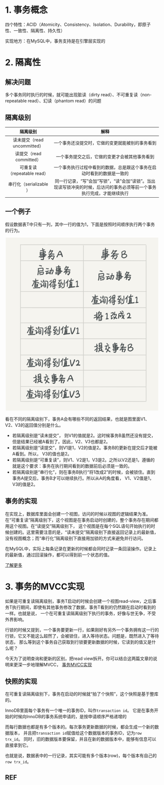 # 1. 事务概念
四个特性：ACID（Atomicity、Consistency、Isolation、Durability，即原子性、一致性、隔离性、持久性）

实现地方：在MySQL中，事务支持是在引擎层实现的

# 2. 隔离性
## 解决问题
多个事务同时执行的时候，就可能出现脏读（dirty read）、不可重复读（non-repeatable read）、幻读（phantom read）的问题

## 隔离级别

|           隔离级别           |            解释            |
|:------------------------:|:------------------------:| 
| 读未提交（read uncommitted）   | 一个事务还没提交时，它做的变更就能被别的事务看到 |
|           读提交（read committed）            |             一个事务提交之后，它做的变更才会被其他事务看到             |
|           可重复读（repeatable read）            |           一个事务执行过程中看到的数据，总是跟这个事务在启动时看到的数据是一致的           |
|           串行化（serializable ）            |           同一行记录，“写”会加“写锁”，“读”会加“读锁”。当出现读写锁冲突的时候，后访问的事务必须等前一个事务执行完成，才能继续执行            |

## 一个例子

假设数据表T中只有一列，其中一行的值为1，下面是按照时间顺序执行两个事务的行为。

<div align="center">
	<img src="https://github.com/oneCoderMan/javastudy/blob/bbcd09e6b497af1d93425165933212b0d0e2ccb5/notes/src/main/resources/mysql/pics/tx2.png" alt="Editor" width="500">
</div>

看在不同的隔离级别下，事务A会有哪些不同的返回结果，也就是图里面V1、V2、V3的返回值分别是什么。

* 若隔离级别是“读未提交”， 则V1的值就是2。这时候事务B虽然还没有提交，但是结果已经被A看到了。因此，V2、V3也都是2。
* 若隔离级别是“读提交”，则V1是1，V2的值是2。事务B的更新在提交后才能被A看到。所以， V3的值也是2。
* 若隔离级别是“可重复读”，则V1、V2是1，V3是2。之所以V2还是1，遵循的就是这个要求：事务在执行期间看到的数据前后必须是一致的。
* 若隔离级别是“串行化”，则在事务B执行“将1改成2”的时候，会被锁住。直到事务A提交后，事务B才可以继续执行。所以从A的角度看， V1、V2值是1，V3的值是2。

## 事务的实现
在实现上，数据库里面会创建一个视图，访问的时候以视图的逻辑结果为准。在“可重复读”隔离级别下，这个视图是在事务启动时创建的，整个事务存在期间都用这个视图。在“读提交”隔离级别下，
这个视图是在每个SQL语句开始执行的时候创建的。这里需要注意的是，“读未提交”隔离级别下直接返回记录上的最新值，
没有视图概念；而“串行化”隔离级别下直接用加锁的方式来避免并行访问。

在MySQL中，实际上每条记录在更新的时候都会同时记录一条回滚操作。记录上的最新值，通过回滚操作，都可以得到前一个状态的值。


[了解更多](https://funnylog.gitee.io/mysql45/03%E8%AE%B2%E4%BA%8B%E5%8A%A1%E9%9A%94%E7%A6%BB%EF%BC%9A%E4%B8%BA%E4%BB%80%E4%B9%88%E4%BD%A0%E6%94%B9%E4%BA%86%E6%88%91%E8%BF%98%E7%9C%8B%E4%B8%8D%E8%A7%81.html)

# 3. 事务的MVCC实现
如果是可重复读隔离级别，事务T启动的时候会创建一个视图read-view，之后事务T执行期间，即使有其他事务修改了数据，事务T看到的仍然跟在启动时看到的一样。也就是说，
一个在可重复读隔离级别下执行的事务，好像与世无争，不受外界影响。

行锁的时候又提到，一个事务要更新一行，如果刚好有另外一个事务拥有这一行的行锁，它又不能这么超然了，会被锁住，进入等待状态。问题是，既然进入了等待状态，
那么等到这个事务自己获取到行锁要更新数据的时候，它读到的值又是什么呢？


今天为了说明查询和更新的区别，把read view拆开。你可以结合这两篇文章的说明来更深一步地理解MVCC，
[事务MVCC实现](https://funnylog.gitee.io/mysql45/08%E8%AE%B2%E4%BA%8B%E5%8A%A1%E5%88%B0%E5%BA%95%E6%98%AF%E9%9A%94%E7%A6%BB%E7%9A%84%E8%BF%98%E6%98%AF%E4%B8%8D%E9%9A%94%E7%A6%BB%E7%9A%84.html)

## 快照的实现
在可重复读隔离级别下，事务在启动的时候就“拍了个快照”，这个快照是基于整库的。

InnoDB里面每个事务有一个唯一的事务ID，叫作`transaction id`。
它是在事务开始的时候向InnoDB的事务系统申请的，是按申请顺序严格递增的

而每行数据也都是有多个版本的。每次事务更新数据的时候，都会生成一个新的数据版本，
并且把`transaction id`赋值给这个数据版本的事务ID，记为`row trx_id`。
同时，旧的数据版本要保留，并且在新的数据版本中，能够有信息可以直接拿到它。

也就是说，数据表中的一行记录，其实可能有多个版本(row)，每个版本有自己的`row trx_id`。



## REF
